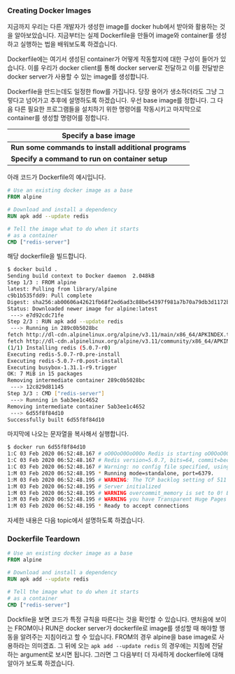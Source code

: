 ### Creating Docker Images

지금까지 우리는 다른 개발자가 생성한 image를 docker hub에서 받아와 활용하는 것을 알아보았습니다. 지금부터는 실제 Dockerfile을 만들어 image와 container를 생성하고 실행하는 법을 배워보도록 하겠습니다.

Dockerfile에는 여기서 생성된 container가 어떻게 작동할지에 대한 구성이 들어가 있습니다. 이를 우리가 docker client를 통해 docker server로 전달하고 이를 전달받은 docker server가 사용할 수 있는 image를 생성합니다.

Dockerfile을 만드는데도 일정한 flow를 가집니다. 당장 용어가 생소하더라도 그냥 그렇다고 넘어가고 추후에 설명하도록 하겠습니다. 우선 base image를 정합니다. 그 다음 다른 필요한 프로그램들을 설치하기 위한 명령어를 작동시키고 마지막으로 container를 생성할 명령어를 정합니다.

| Specify a base image                                 |
| ---------------------------------------------------- |
| **Run some commands to install additional programs** |
| **Specify a command to run on container setup**      |

아래 코드가 Dockerfile의 예시입니다.

```dockerfile
# Use an existing docker image as a base
FROM alpine

# Download and install a dependency
RUN apk add --update redis

# Tell the image what to do when it starts
# as a container
CMD ["redis-server"]
```

해당 dockerfile을 빌드합니다.

```bash
$ docker build .
Sending build context to Docker daemon  2.048kB
Step 1/3 : FROM alpine
latest: Pulling from library/alpine
c9b1b535fdd9: Pull complete 
Digest: sha256:ab00606a42621fb68f2ed6ad3c88be54397f981a7b70a79db3d1172b11c4367d
Status: Downloaded newer image for alpine:latest
 ---> e7d92cdc71fe
Step 2/3 : RUN apk add --update redis
 ---> Running in 289c0b5028bc
fetch http://dl-cdn.alpinelinux.org/alpine/v3.11/main/x86_64/APKINDEX.tar.gz
fetch http://dl-cdn.alpinelinux.org/alpine/v3.11/community/x86_64/APKINDEX.tar.gz
(1/1) Installing redis (5.0.7-r0)
Executing redis-5.0.7-r0.pre-install
Executing redis-5.0.7-r0.post-install
Executing busybox-1.31.1-r9.trigger
OK: 7 MiB in 15 packages
Removing intermediate container 289c0b5028bc
 ---> 12c829d81145
Step 3/3 : CMD ["redis-server"]
 ---> Running in 5ab3ee1c4652
Removing intermediate container 5ab3ee1c4652
 ---> 6d55f8f84d10
Successfully built 6d55f8f84d10
```

마지막에 나오는 문자열을 복사해서 실행합니다.

```bash
$ docker run 6d55f8f84d10
1:C 03 Feb 2020 06:52:48.167 # oO0OoO0OoO0Oo Redis is starting oO0OoO0OoO0Oo
1:C 03 Feb 2020 06:52:48.167 # Redis version=5.0.7, bits=64, commit=bed89672, modified=0, pid=1, just started
1:C 03 Feb 2020 06:52:48.167 # Warning: no config file specified, using the default config. In order to specify a config file use redis-server /path/to/redis.conf
1:M 03 Feb 2020 06:52:48.195 * Running mode=standalone, port=6379.
1:M 03 Feb 2020 06:52:48.195 # WARNING: The TCP backlog setting of 511 cannot be enforced because /proc/sys/net/core/somaxconn is set to the lower value of 128.
1:M 03 Feb 2020 06:52:48.195 # Server initialized
1:M 03 Feb 2020 06:52:48.195 # WARNING overcommit_memory is set to 0! Background save may fail under low memory condition. To fix this issue add 'vm.overcommit_memory = 1' to /etc/sysctl.conf and then reboot or run the command 'sysctl vm.overcommit_memory=1' for this to take effect.
1:M 03 Feb 2020 06:52:48.195 # WARNING you have Transparent Huge Pages (THP) support enabled in your kernel. This will create latency and memory usage issues with Redis. To fix this issue run the command 'echo never > /sys/kernel/mm/transparent_hugepage/enabled' as root, and add it to your /etc/rc.local in order to retain the setting after a reboot. Redis must be restarted after THP is disabled.
1:M 03 Feb 2020 06:52:48.195 * Ready to accept connections
```

자세한 내용은 다음 topic에서 설명하도록 하겠습니다.

### Dockerfile Teardown

```dockerfile
# Use an existing docker image as a base
FROM alpine

# Download and install a dependency
RUN apk add --update redis

# Tell the image what to do when it starts
# as a container
CMD ["redis-server"]
```

Dockfile을 보면 코드가 특정 규칙을 따른다는 것을 확인할 수 있습니다. 맨처음에 보이는 FROM이나 RUN은 docker server가 dockerfile로 image를 생성할 때 해야할 행동을 알려주는 지침이라고 할 수 있습니다. FROM의 경우 alpine을 base image로 사용하라는 의미겠죠. 그 뒤에 오는 `apk add --update redis` 의 경우에는 지침에 전달하는 argument로 보시면 됩니다. 그러면 그 다음부터 더 자세하게 dockerfile에 대해 알아가 보도록 하겠습니다.